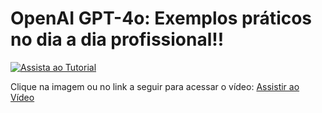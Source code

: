 # OpenAI GPT-4o: Exemplos práticos no dia a dia profissional!!
 
[![Assista ao Tutorial](http://img.youtube.com/vi/Fh0QKkN5dZA/1.jpg)](https://youtu.be/Fh0QKkN5dZA)

Clique na imagem ou no link a seguir para acessar o vídeo:
[Assistir ao Vídeo](https://youtu.be/Fh0QKkN5dZA)
